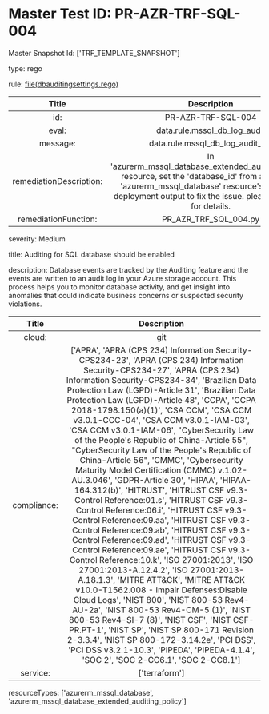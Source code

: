 



# Master Test ID: PR-AZR-TRF-SQL-004


Master Snapshot Id: ['TRF_TEMPLATE_SNAPSHOT']

type: rego

rule: [file(dbauditingsettings.rego)]  
  
  
  
  

|Title|Description|
| :---: | :---: |
|id: |PR-AZR-TRF-SQL-004|
|eval: |data.rule.mssql_db_log_audit|
|message: |data.rule.mssql_db_log_audit_err|
|remediationDescription: |In 'azurerm_mssql_database_extended_auditing_policy' resource, set the 'database_id' from associated 'azurerm_mssql_database' resource's terraform deployment output to fix the issue. please visit <a href='https://registry.terraform.io/providers/hashicorp/azurerm/latest/docs/resources/mssql_database_extended_auditing_policy#database_id' target='_blank'>here</a> for details.|
|remediationFunction: |PR_AZR_TRF_SQL_004.py|


severity: Medium

title: Auditing for SQL database should be enabled

description: Database events are tracked by the Auditing feature and the events are written to an audit log in your Azure storage account. This process helps you to monitor database activity, and get insight into anomalies that could indicate business concerns or suspected security violations.  
  
  

|Title|Description|
| :---: | :---: |
|cloud: |git|
|compliance: |['APRA', 'APRA (CPS 234) Information Security-CPS234-23', 'APRA (CPS 234) Information Security-CPS234-27', 'APRA (CPS 234) Information Security-CPS234-34', 'Brazilian Data Protection Law (LGPD)-Article 31', 'Brazilian Data Protection Law (LGPD)-Article 48', 'CCPA', 'CCPA 2018-1798.150(a)(1)', 'CSA CCM', 'CSA CCM v3.0.1-CCC-04', 'CSA CCM v3.0.1-IAM-03', 'CSA CCM v3.0.1-IAM-06', "CyberSecurity Law of the People's Republic of China-Article 55", "CyberSecurity Law of the People's Republic of China-Article 56", 'CMMC', 'Cybersecurity Maturity Model Certification (CMMC) v.1.02-AU.3.046', 'GDPR-Article 30', 'HIPAA', 'HIPAA-164.312(b)', 'HITRUST', 'HITRUST CSF v9.3-Control Reference:01.s', 'HITRUST CSF v9.3-Control Reference:06.i', 'HITRUST CSF v9.3-Control Reference:09.aa', 'HITRUST CSF v9.3-Control Reference:09.ab', 'HITRUST CSF v9.3-Control Reference:09.ad', 'HITRUST CSF v9.3-Control Reference:09.ae', 'HITRUST CSF v9.3-Control Reference:10.k', 'ISO 27001:2013', 'ISO 27001:2013-A.12.4.2', 'ISO 27001:2013-A.18.1.3', 'MITRE ATT&CK', 'MITRE ATT&CK v10.0-T1562.008 - Impair Defenses:Disable Cloud Logs', 'NIST 800', 'NIST 800-53 Rev4-AU-2a', 'NIST 800-53 Rev4-CM-5 (1)', 'NIST 800-53 Rev4-SI-7 (8)', 'NIST CSF', 'NIST CSF-PR.PT-1', 'NIST SP', 'NIST SP 800-171 Revision 2-3.3.4', 'NIST SP 800-172-3.14.2e', 'PCI DSS', 'PCI DSS v3.2.1-10.3', 'PIPEDA', 'PIPEDA-4.1.4', 'SOC 2', 'SOC 2-CC6.1', 'SOC 2-CC8.1']|
|service: |['terraform']|


resourceTypes: ['azurerm_mssql_database', 'azurerm_mssql_database_extended_auditing_policy']


[file(dbauditingsettings.rego)]: https://github.com/prancer-io/prancer-compliance-test/tree/master/azure/terraform/dbauditingsettings.rego
